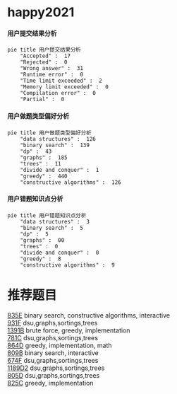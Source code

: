 # happy2021

<!-- tabs:start -->



#### **用户提交结果分析**

```mermaid
pie title 用户提交结果分析
    "Accepted" :  17
    "Rejected" :  0
    "Wrong answer" :  31
    "Runtime error" :  0
    "Time limit exceeded" :  2
    "Memory limit exceeded" :  0
    "Compilation error" :  0
    "Partial" :  0
```

#### **用户做题类型偏好分析**

```mermaid
pie title 用户做题类型偏好分析
    "data structures" :  126
    "binary search" :  139
    "dp" :  43
    "graphs" :  185
    "trees" :  11
    "divide and conquer" :  1
    "greedy" :  440
    "constructive algorithms" :  126
```
#### **用户错题知识点分析**

```mermaid
pie title 用户错题知识点分析
    "data structures" :  3
    "binary search" :  5
    "dp" :  5
    "graphs" :  00
    "trees" :  0
    "divide and conquer" :  0
    "greedy" :  8
    "constructive algorithms" :  9
```



<!-- tabs:end -->
# 推荐题目
[835E](https://codeforces.com/contest/835/problem/E)		binary search,
                        constructive algorithms,
                        interactive		  
[931F](https://codeforces.com/contest/931/problem/F)		dsu,graphs,sortings,trees		  
[1391B](https://codeforces.com/contest/1391/problem/B)		brute force,
                        greedy,
                        implementation		  
[781C](https://codeforces.com/contest/781/problem/C)		dsu,graphs,sortings,trees		  
[864D](https://codeforces.com/contest/864/problem/D)		greedy,
                        implementation,
                        math		  
[809B](https://codeforces.com/contest/809/problem/B)		binary search,
                        interactive		  
[674F](https://codeforces.com/contest/674/problem/F)		dsu,graphs,sortings,trees		  
[1189D2](https://codeforces.com/contest/1189D/problem/2)		dsu,graphs,sortings,trees		  
[805D](https://codeforces.com/contest/805/problem/D)		dsu,graphs,sortings,trees		  
[825C](https://codeforces.com/contest/825/problem/C)		greedy,
                        implementation		  
